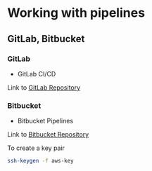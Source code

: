 # Working with pipelines

## GitLab, Bitbucket


### GitLab
- GitLab CI/CD

Link to [GitLab Repository](https://gitlab.com/xcirel/terraform-pipeline-gitlab-ci)



### Bitbucket
- Bitbucket Pipelines

Link to [Bitbucket Repository](https://bitbucket.org/xcirel/terraform-pipeline-bitbucket-ci/src/main/)


To create a key pair

```sh
ssh-keygen -f aws-key
```